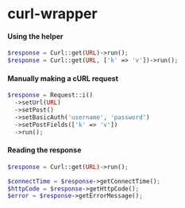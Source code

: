 curl-wrapper
============

#### Using the helper

```php
$response = Curl::get(URL)->run();
$response = Curl::get(URL, ['k' => 'v'])->run();
```

#### Manually making a cURL request

```php
$response = Request::i()
  ->setUrl(URL)
  ->setPost()
  ->setBasicAuth('username', 'password')
  ->setPostFields(['k' => 'v'])
  ->run();
```

#### Reading the response
```php
$response = Curl::get(URL)->run();

$connectTime = $response->getConnectTime();
$httpCode = $response->getHttpCode();
$error = $response->getErrorMessage();
```
